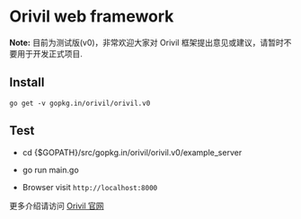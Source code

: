 # Orivil web framework

**Note:** 目前为测试版(v0)，非常欢迎大家对 Orivil 框架提出意见或建议，请暂时不要用于开发正式项目.

## Install

```
go get -v gopkg.in/orivil/orivil.v0
```

## Test

* cd {$GOPATH}/src/gopkg.in/orivil/orivil.v0/example_server

* go run main.go

* Browser visit `http://localhost:8000`


更多介绍请访问 [Orivil 官网](http://orivil.com)

